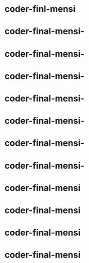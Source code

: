 # coder-finl-mensi
# coder-final-mensi-
# coder-final-mensi-
# coder-final-mensi-
# coder-final-mensi-
# coder-final-mensi-
# coder-final-mensi-
# coder-final-mensi-
# coder-final-mensi
# coder-final-mensi
# coder-final-mensi
# coder-final-mensi
